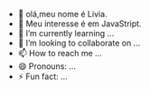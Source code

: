 - 👋 olá,meu nome é Livia.
- 👀 Meu interesse é em JavaStript.
- 🌱 I’m currently learning ...
- 💞️ I’m looking to collaborate on ...
- 📫 How to reach me ...
- 😄 Pronouns: ...
- ⚡ Fun fact: ...

<!---
LobaPopi/LobaPopi is a ✨ special ✨ repository because its `README.md` (this file) appears on your GitHub profile.
You can click the Preview link to take a look at your changes.
--->
